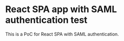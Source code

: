 # React SPA app with SAML authentication test

This is a PoC for React SPA with SAML authentication.
